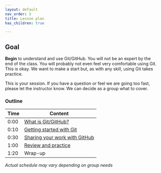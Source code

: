 ```yaml
---
layout: default
nav_order: 3
title: Lesson plan
has_children: true

---
```

## Goal

**Begin** to understand and use Git/GitHub. You will not be an expert by the end of the class. You will probably not even feel very comfortable using Git. This is okay. We want to make a start but, as with any skill, using Git takes practice.

This is your session. If you have a question or feel we are going too fast, please let the instructor know. We can decide as a group what to cover.

### Outline

| Time | Content 
| --- | --- 
| 0:00 | [What is Git/GitHub?](lesson/01_what_is_git.md)
| 0:10 | [Getting started with Git](lesson/02_getting_started.md)
| 0:30 | [Sharing your work with GitHub](lesson/03_sharing.md)
| 1:00 | [Review and practice](lesson/04_review.md)
| 1:20 | Wrap-up

_Actual schedule may vary depending on group needs_
